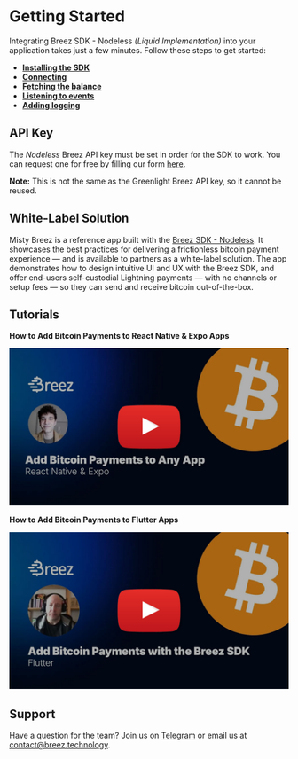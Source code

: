 # Getting Started

Integrating Breez SDK - Nodeless *(Liquid Implementation)* into your application takes just a few minutes. Follow these steps to get started:
- **[Installing the SDK](/guide/install.md)**
- **[Connecting](/guide/connecting.md)**
- **[Fetching the balance](/guide/wallet_state.md)**
- **[Listening to events](/guide/events.md)**
- **[Adding logging](/guide/logging.md)**

## API Key
The _Nodeless_ Breez API key must be set in order for the SDK to work. 
You can request one for free by filling our form <a target="_blank" href="{{api_key_form_uri}}">here</a>.

**Note:** This is not the same as the Greenlight Breez API key, so it cannot be reused.

## White-Label Solution

Misty Breez is a reference app built with the [Breez SDK - Nodeless](https://github.com/breez/breez-sdk-liquid-docs). It showcases the best practices for delivering a frictionless bitcoin payment experience — and is available to partners as a white-label solution. The app demonstrates how to design intuitive UI and UX with the Breez SDK, and offer end-users self-custodial Lightning payments — with no channels or setup fees — so they can send and receive bitcoin out-of-the-box.

## Tutorials

**How to Add Bitcoin Payments to React Native & Expo Apps** 

[![ReactNativeExpo](../images/ReactNativeExpo.jpg)](https://youtube.com/playlist?list=PLU5Dk7xLNHcQEzKPpjBJYqQRSpfQfFhml&si=DeVhXsIijAn19jvo)

**How to Add Bitcoin Payments to Flutter Apps**

[![Flutter](../images/Flutter.jpg)](https://youtube.com/playlist?list=PLU5Dk7xLNHcRkl4YvXOlIHvoi5-5n5Xpj&si=PaMt5V1rupYuMBRu)

## Support

Have a question for the team? Join us on [Telegram](https://t.me/breezsdk) or email us at [contact@breez.technology](mailto:contact@breez.technology).
